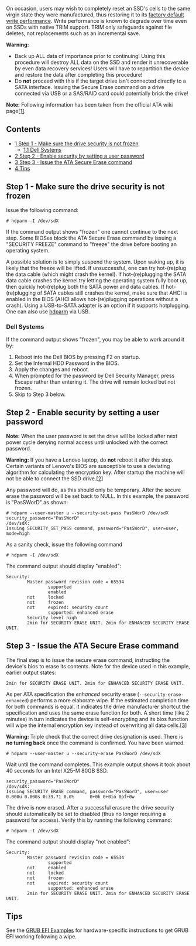On occasion, users may wish to completely reset an SSD's cells to the same virgin state they were manufactured, thus restoring it to its [factory default write performance](http://www.anandtech.com/storage/showdoc.aspx?i=3531&p=8). Write performance is known to degrade over time even on SSDs with native TRIM support. TRIM only safeguards against file deletes, not replacements such as an incremental save.

**Warning:**

*   Back up ALL data of importance prior to continuing! Using this procedure will destroy ALL data on the SSD and render it unrecoverable by even data recovery services! Users will have to repartition the device and restore the data after completing this procedure!
*   Do **not** proceed with this if the target drive isn't connected directly to a SATA interface. Issuing the Secure Erase command on a drive connected via USB or a SAS/RAID card could potentially brick the drive!

**Note:** Following information has been taken from the official ATA wiki page[[1]](https://ata.wiki.kernel.org/index.php/ATA_Secure_Erase).

## Contents

*   [1 Step 1 - Make sure the drive security is not frozen](#Step_1_-_Make_sure_the_drive_security_is_not_frozen)
    *   [1.1 Dell Systems](#Dell_Systems)
*   [2 Step 2 - Enable security by setting a user password](#Step_2_-_Enable_security_by_setting_a_user_password)
*   [3 Step 3 - Issue the ATA Secure Erase command](#Step_3_-_Issue_the_ATA_Secure_Erase_command)
*   [4 Tips](#Tips)

## Step 1 - Make sure the drive security is not frozen

Issue the following command:

```
# hdparm -I /dev/sdX

```

If the command output shows "frozen" one cannot continue to the next step. Some BIOSes block the ATA Secure Erase command by issuing a "SECURITY FREEZE" command to "freeze" the drive before booting an operating system.

A possible solution is to simply suspend the system. Upon waking up, it is likely that the freeze will be lifted. If unsuccessful, one can try hot-(re)plug the data cable (which might crash the kernel). If hot-(re)plugging the SATA data cable crashes the kernel try letting the operating system fully boot up, then quickly hot-(re)plug both the SATA power and data cables. If hot-(re)plugging of SATA cables still crashes the kernel, make sure that AHCI is enabled in the BIOS (AHCI allows hot-(re)plugging operations without a crash). Using a USB-to-SATA adapter is an option if it supports hotplugging. One can also use [hdparm](https://www.archlinux.org/packages/?name=hdparm) via USB.

### Dell Systems

If the command output shows "frozen", you may be able to work around it by:

1.  Reboot into the Dell BIOS by pressing F2 on startup.
2.  Set the Internal HDD Password in the BIOS.
3.  Apply the changes and reboot.
4.  When prompted for the password by Dell Security Manager, press Escape rather than entering it. The drive will remain locked but not frozen.
5.  Skip to Step 3 below.

## Step 2 - Enable security by setting a user password

**Note:** When the user password is set the drive will be locked after next power cycle denying normal access until unlocked with the correct password.

**Warning:** If you have a Lenovo laptop, do **not** reboot it after this step. Certain variants of Lenovo's BIOS are susceptible to use a deviating algorithm for calculating the encryption key. After startup the machine will not be able to connect the SSD drive.[[2]](https://jbeekman.nl/blog/2015/03/lenovo-thinkpad-hdd-password/)

Any password will do, as this should only be temporary. After the secure erase the password will be set back to NULL. In this example, the password is "PasSWorD" as shown:

```
# hdparm --user-master u --security-set-pass PasSWorD /dev/sdX
security_password="PasSWorD"
/dev/sdX:
Issuing SECURITY_SET_PASS command, password="PasSWorD", user=user, mode=high

```

As a sanity check, issue the following command

```
# hdparm -I /dev/sdX

```

The command output should display "enabled":

```
Security: 
        Master password revision code = 65534
                supported
                enabled
        not     locked
        not     frozen
        not     expired: security count
                supported: enhanced erase
        Security level high
        2min for SECURITY ERASE UNIT. 2min for ENHANCED SECURITY ERASE UNIT.
```

## Step 3 - Issue the ATA Secure Erase command

The final step is to issue the secure erase command, instructing the device's bios to erase its contents. Note for the device used in this example, earlier output states:

```
2min for SECURITY ERASE UNIT. 2min for ENHANCED SECURITY ERASE UNIT.

```

As per ATA specification the *enhanced* security erase (`--security-erase-enhanced`) performs a more elaborate wipe. If the estimated completion time for both commands is equal, it indicates the drive manufacturer shortcut the specification and uses the same erase function for both. A short time (like 2 minutes) in turn indicates the device is self-encrypting and its bios function will wipe the internal encryption key instead of overwriting all data cells.[[3]](http://security.stackexchange.com/questions/62253/what-is-the-difference-between-ata-secure-erase-and-security-erase-how-can-i-en)

**Warning:** Triple check that the correct drive designation is used. There is **no turning back** once the command is confirmed. You have been warned.

```
# hdparm --user-master u --security-erase PasSWorD /dev/sdX

```

Wait until the command completes. This example output shows it took about 40 seconds for an Intel X25-M 80GB SSD.

```
security_password="PasSWorD"
/dev/sdX:
Issuing SECURITY_ERASE command, password="PasSWorD", user=user
0.000u 0.000s 0:39.71 0.0%      0+0k 0+0io 0pf+0w

```

The drive is now erased. After a successful erasure the drive security should automatically be set to disabled (thus no longer requiring a password for access). Verify this by running the following command:

```
# hdparm -I /dev/sdX

```

The command output should display "not enabled":

```
Security: 
        Master password revision code = 65534
                supported
        not     enabled
        not     locked
        not     frozen
        not     expired: security count
                supported: enhanced erase
        2min for SECURITY ERASE UNIT. 2min for ENHANCED SECURITY ERASE UNIT.
```

## Tips

See the [GRUB EFI Examples](/index.php/GRUB_EFI_Examples "GRUB EFI Examples") for hardware-specific instructions to get GRUB EFI working following a wipe.